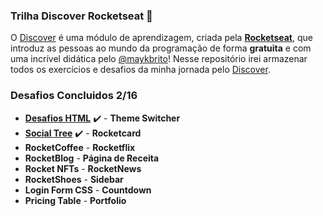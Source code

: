 ### Trilha Discover Rocketseat 🚀

O <a href="https://app.rocketseat.com.br/discover">Discover</a> é uma módulo de aprendizagem, criada pela <a target="_blank" href="https://www.rocketseat.com.br/"><b>Rocketseat</b></a>, que introduz as pessoas ao mundo da programação de forma <b>gratuita</b> e com uma incrível didática pelo <a target="_blank" href="https://github.com/maykbrito/maykbrito">@maykbrito</a>! Nesse repositório irei armazenar todos os exercícios e desafios da minha jornada pelo <a href="https://app.rocketseat.com.br/discover">Discover</a>.

### Desafios Concluidos 2/16

- <a target="_blank" href="https://luizfranzon.github.io/rocketseat-discover/desafios/Desafio%20HTML/01nav.html">**Desafios HTML**</a> ✔️ - **Theme Switcher**
- <a target="_blank" href="https://luizfranzon.github.io/rocketseat-discover/desafios/Social%20Tree/index.html">**Social Tree**</a> ✔️ - **Rocketcard**
- **RocketCoffee** - **Rocketflix**
- **RocketBlog** - **Página de Receita**
- **Rocket NFTs** - **RocketNews**
- **RocketShoes** - **Sidebar**
- **Login Form CSS** - **Countdown**
- **Pricing Table** - **Portfolio**









